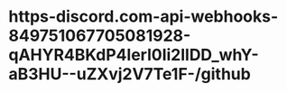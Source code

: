 # https-discord.com-api-webhooks-849751067705081928-qAHYR4BKdP4lerl0Ii2llDD_whY-aB3HU--uZXvj2V7Te1F-/github
